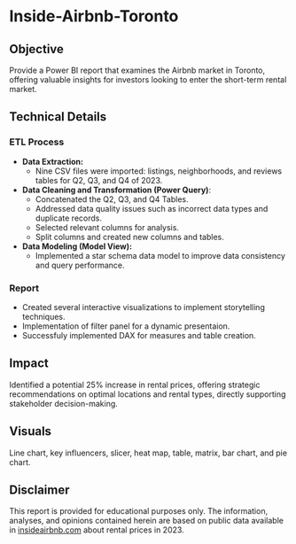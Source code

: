 # Inside-Airbnb-Toronto

## Objective 
Provide a Power BI report that examines the Airbnb market in Toronto, 
offering valuable insights for investors looking to enter the short-term rental market.

## Technical Details

### ETL Process

- **Data Extraction:**
  - Nine CSV files were imported: listings, neighborhoods, and reviews tables for Q2, Q3, and Q4 of 2023.
- **Data Cleaning and Transformation (Power Query)**:
  - Concatenated the Q2, Q3, and Q4 Tables.
  - Addressed data quality issues such as incorrect data types and duplicate records.
  - Selected relevant columns for analysis.
  - Split columns and created new columns and tables.
- **Data Modeling (Model View):**
  - Implemented a star schema data model to improve data consistency and query performance.

### Report

- Created several interactive visualizations to implement storytelling techniques.
- Implementation of filter panel for a dynamic presentaion.
- Successfuly implemented DAX for measures and table creation.

## Impact

Identified a potential 25% increase in rental prices, offering strategic recommendations on optimal 
locations and rental types, directly supporting stakeholder decision-making.

## Visuals

Line chart, key influencers, slicer, heat map, table, matrix, bar chart, and pie chart.


## Disclaimer
This report is provided for educational purposes only. The information, analyses, and opinions contained herein are based on public data available in [insideairbnb.com](https://insideairbnb.com/get-the-data) about rental prices in 2023.
